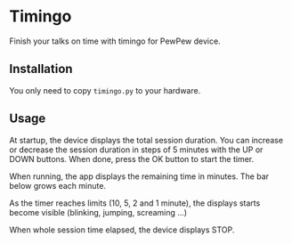# Timingo

Finish your talks on time with timingo for PewPew device.

## Installation

You only need to copy `timingo.py` to your hardware.

## Usage

At startup, the device displays the total session duration. You can 
increase or decrease the session duration in steps of 5 minutes
with the UP or DOWN buttons. When done, press the OK button to start
the timer.

When running, the app displays the remaining time in minutes. The bar
below grows each minute.

As the timer reaches limits (10, 5, 2 and 1 minute), the displays 
starts become visible (blinking, jumping, screaming ...)

When whole session time elapsed, the device displays STOP.
